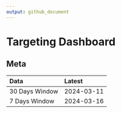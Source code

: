 ```yaml
---
output: github_document
---
```


# Targeting Dashboard



## Meta


|Data           |Latest     |
|:--------------|:----------|
|30 Days Window |2024-03-11 |
|7 Days Window  |2024-03-16 |
